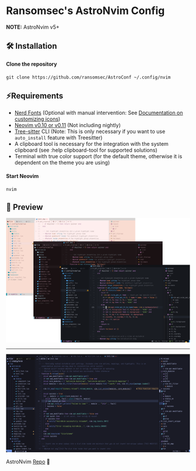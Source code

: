 # Ransomsec's AstroNvim Config

**NOTE:** AstroNvim v5+

## 🛠️ Installation

#### Clone the repository

```shell
git clone https://github.com/ransomsec/AstroConf ~/.config/nvim
```

## ⚡Requirements

- [Nerd Fonts](https://www.nerdfonts.com/font-downloads) (Optional with manual intervention: See [Documentation on customizing icons](https://docs.astronvim.com/Recipes/icons))
- [Neovim v0.10 or v0.11](https://github.com/neovim/neovim/) (Not including nightly)
- [Tree-sitter](https://github.com/tree-sitter/tree-sitter/blob/master/cli/README.md) CLI (Note: This is only necessary if you want to use `auto_install` feature with Treesitter)
- A clipboard tool is necessary for the integration with the system clipboard (see :help clipboard-tool for supported solutions)
- Terminal with true color support (for the default theme, otherwise it is dependent on the theme you are using)

#### Start Neovim

```shell
nvim
```

## 🌟 Preview

![Astronvim][img2]

---

![MySetup][img1]

AstroNvim [Repo](https://github.com/AstroNvim/AstroNvim) 🌟

[img1]: ./images/code.png
[img2]: ./images/default.png
